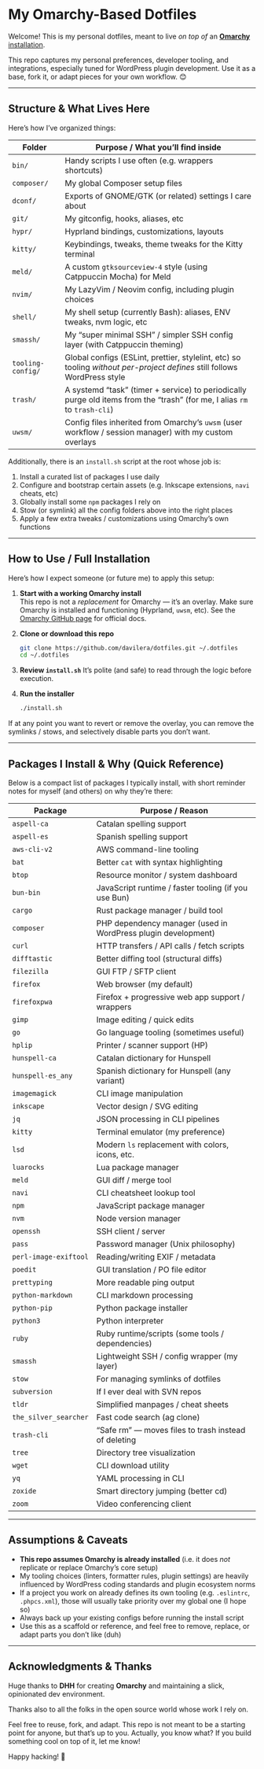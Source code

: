 # My Omarchy-Based Dotfiles

Welcome! This is my personal dotfiles, meant to live _on top of_ an [**Omarchy**
installation](https://github.com/basecamp/omarchy).

This repo captures my personal preferences, developer tooling, and integrations,
especially tuned for WordPress plugin development. Use it as a base, fork it, or
adapt pieces for your own workflow. 😊

---

## Structure & What Lives Here

Here’s how I’ve organized things:

| Folder            | Purpose / What you’ll find inside                                                                                         |
| ----------------- | ------------------------------------------------------------------------------------------------------------------------- |
| `bin/`            | Handy scripts I use often (e.g. wrappers shortcuts)                                                                       |
| `composer/`       | My global Composer setup files                                                                                            |
| `dconf/`          | Exports of GNOME/GTK (or related) settings I care about                                                                   |
| `git/`            | My gitconfig, hooks, aliases, etc                                                                                         |
| `hypr/`           | Hyprland bindings, customizations, layouts                                                                                |
| `kitty/`          | Keybindings, tweaks, theme tweaks for the Kitty terminal                                                                  |
| `meld/`           | A custom `gtksourceview-4` style (using Catppuccin Mocha) for Meld                                                        |
| `nvim/`           | My LazyVim / Neovim config, including plugin choices                                                                      |
| `shell/`          | My shell setup (currently Bash): aliases, ENV tweaks, nvm logic, etc                                                      |
| `smassh/`         | My “super minimal SSH” / simpler SSH config layer (with Catppuccin theming)                                               |
| `tooling-config/` | Global configs (ESLint, prettier, stylelint, etc) so tooling _without per-project defines_ still follows WordPress style  |
| `trash/`          | A systemd “task” (timer + service) to periodically purge old items from the “trash” (for me, I alias `rm` to `trash-cli`) |
| `uwsm/`           | Config files inherited from Omarchy’s `uwsm` (user workflow / session manager) with my custom overlays                    |

Additionally, there is an `install.sh` script at the root whose job is:

1. Install a curated list of packages I use daily
2. Configure and bootstrap certain assets (e.g. Inkscape extensions, `navi`
   cheats, etc)
3. Globally install some `npm` packages I rely on
4. Stow (or symlink) all the config folders above into the right places
5. Apply a few extra tweaks / customizations using Omarchy’s own functions

---

## How to Use / Full Installation

Here’s how I expect someone (or future me) to apply this setup:

1. **Start with a working Omarchy install**  
   This repo is not a _replacement_ for Omarchy — it’s an overlay. Make sure
   Omarchy is installed and functioning (Hyprland, `uwsm`, etc). See the [Omarchy
   GitHub page](https://github.com/basecamp/omarchy) for official docs.

2. **Clone or download this repo**

    ```bash
    git clone https://github.com/davilera/dotfiles.git ~/.dotfiles
    cd ~/.dotfiles
    ```

3. **Review `install.sh`**
   It’s polite (and safe) to read through the logic before execution.

4. **Run the installer**

    ```bash
    ./install.sh
    ```

If at any point you want to revert or remove the overlay, you can remove the
symlinks / stows, and selectively disable parts you don’t want.

---

## Packages I Install & Why (Quick Reference)

Below is a compact list of packages I typically install, with short reminder
notes for myself (and others) on why they’re there:

| Package               | Purpose / Reason                                              |
| --------------------- | ------------------------------------------------------------- |
| `aspell-ca`           | Catalan spelling support                                      |
| `aspell-es`           | Spanish spelling support                                      |
| `aws-cli-v2`          | AWS command-line tooling                                      |
| `bat`                 | Better `cat` with syntax highlighting                         |
| `btop`                | Resource monitor / system dashboard                           |
| `bun-bin`             | JavaScript runtime / faster tooling (if you use Bun)          |
| `cargo`               | Rust package manager / build tool                             |
| `composer`            | PHP dependency manager (used in WordPress plugin development) |
| `curl`                | HTTP transfers / API calls / fetch scripts                    |
| `difftastic`          | Better diffing tool (structural diffs)                        |
| `filezilla`           | GUI FTP / SFTP client                                         |
| `firefox`             | Web browser (my default)                                      |
| `firefoxpwa`          | Firefox + progressive web app support / wrappers              |
| `gimp`                | Image editing / quick edits                                   |
| `go`                  | Go language tooling (sometimes useful)                        |
| `hplip`               | Printer / scanner support (HP)                                |
| `hunspell-ca`         | Catalan dictionary for Hunspell                               |
| `hunspell-es_any`     | Spanish dictionary for Hunspell (any variant)                 |
| `imagemagick`         | CLI image manipulation                                        |
| `inkscape`            | Vector design / SVG editing                                   |
| `jq`                  | JSON processing in CLI pipelines                              |
| `kitty`               | Terminal emulator (my preference)                             |
| `lsd`                 | Modern `ls` replacement with colors, icons, etc.              |
| `luarocks`            | Lua package manager                                           |
| `meld`                | GUI diff / merge tool                                         |
| `navi`                | CLI cheatsheet lookup tool                                    |
| `npm`                 | JavaScript package manager                                    |
| `nvm`                 | Node version manager                                          |
| `openssh`             | SSH client / server                                           |
| `pass`                | Password manager (Unix philosophy)                            |
| `perl-image-exiftool` | Reading/writing EXIF / metadata                               |
| `poedit`              | GUI translation / PO file editor                              |
| `prettyping`          | More readable ping output                                     |
| `python-markdown`     | CLI markdown processing                                       |
| `python-pip`          | Python package installer                                      |
| `python3`             | Python interpreter                                            |
| `ruby`                | Ruby runtime/scripts (some tools / dependencies)              |
| `smassh`              | Lightweight SSH / config wrapper (my layer)                   |
| `stow`                | For managing symlinks of dotfiles                             |
| `subversion`          | If I ever deal with SVN repos                                 |
| `tldr`                | Simplified manpages / cheat sheets                            |
| `the_silver_searcher` | Fast code search (ag clone)                                   |
| `trash-cli`           | “Safe rm” — moves files to trash instead of deleting          |
| `tree`                | Directory tree visualization                                  |
| `wget`                | CLI download utility                                          |
| `yq`                  | YAML processing in CLI                                        |
| `zoxide`              | Smart directory jumping (better cd)                           |
| `zoom`                | Video conferencing client                                     |

---

## Assumptions & Caveats

- **This repo assumes Omarchy is already installed** (i.e. it does _not_ replicate
    or replace Omarchy’s core setup)
- My tooling choices (linters, formatter rules, plugin settings) are heavily
    influenced by WordPress coding standards and plugin ecosystem norms
- If a project you work on already defines its own tooling (e.g. `.eslintrc`,
    `.phpcs.xml`), those will usually take priority over my global one (I hope
    so)
- Always back up your existing configs before running the install script
- Use this as a scaffold or reference, and feel free to remove, replace, or
    adapt parts you don’t like (duh)

---

## Acknowledgments & Thanks

Huge thanks to **DHH** for creating **Omarchy** and maintaining a slick,
opinionated dev environment.

Thanks also to all the folks in the open source world whose work I rely on.

Feel free to reuse, fork, and adapt. This repo is not meant to be a starting
point for anyone, but that’s up to you. Actually, you know what? If you build
something cool on top of it, let me know!

Happy hacking! 🧵
